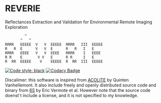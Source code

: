 # REVERIE
Reflectances Extraction and Validation for Environmental Remote Imaging Exploration
```
         ^ 
       ^   ^
RRRR   EEEEE  V   V  EEEEE  RRRR   III  EEEEE
R   R  E      V   V  E      R   R   I   E
RRRR   EEEE   V   V  EEEE   RRRR    I   EEEE
R R    E       V V   E      R R     I   E
R  RR  EEEEE    V    EEEEE  R  RR  III  EEEEE
```

[![Code style: black](https://img.shields.io/badge/code%20style-black-000000.svg)](https://github.com/psf/black)
[![Codacy Badge](https://app.codacy.com/project/badge/Grade/75caede17951414c8994f9512d8da151)](https://app.codacy.com/gh/raphidoc/reverie/dashboard?utm_source=gh&utm_medium=referral&utm_content=&utm_campaign=Badge_grade)

Discalimer: this software is inspired from [ACOLITE](https://github.com/acolite/acolite) by Quinten Vanhellemont. It also include freely and openly distributed source code and binary from [6S](https://salsa.umd.edu/6spage.html) by Eric Vermote et al. However note that the source code doenst´t include a license, and it is not specified to my knowledge.
